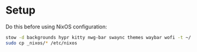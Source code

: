 # Setup 

Do this before using NixOS configuration:

```bash
stow -d backgrounds hypr kitty nwg-bar swaync themes waybar wofi -t ~/
sudo cp _nixos/* /etc/nixos
```
